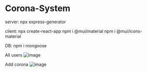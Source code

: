 # Corona-System

server:
npx express-generator

client:
npx create-react-app
npm i @mui/material
npm i @mui/icons-material

DB:
npm i mongoose

All users
![image](https://user-images.githubusercontent.com/66746638/197650484-182e0b4b-bc15-4109-9add-63406d2ca561.png)

Add corona
![image](https://user-images.githubusercontent.com/66746638/197649990-5fc984a2-6452-4cf0-ae0c-781eaa53aceb.png)
